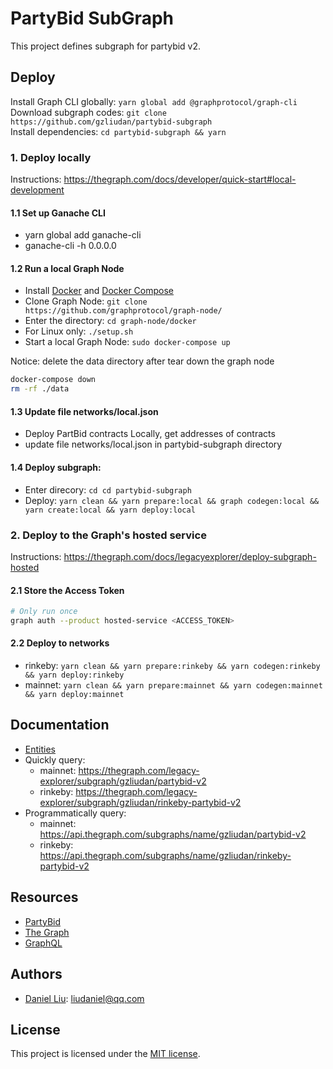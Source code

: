 # PartyBid SubGraph

This project defines subgraph for partybid v2.

## Deploy

Install Graph CLI globally: `yarn global add @graphprotocol/graph-cli`  
Download subgraph codes: `git clone https://github.com/gzliudan/partybid-subgraph`  
Install dependencies: `cd partybid-subgraph && yarn`

### 1. Deploy locally

Instructions: https://thegraph.com/docs/developer/quick-start#local-development

#### 1.1 Set up Ganache CLI

-   yarn global add ganache-cli
-   ganache-cli -h 0.0.0.0

#### 1.2 Run a local Graph Node

-   Install [Docker](https://docs.docker.com/) and [Docker Compose](https://docs.docker.com/compose/install/)
-   Clone Graph Node: `git clone https://github.com/graphprotocol/graph-node/`
-   Enter the directory: `cd graph-node/docker`
-   For Linux only: `./setup.sh`
-   Start a local Graph Node: `sudo docker-compose up`

Notice: delete the data directory after tear down the graph node

```bash
docker-compose down
rm -rf ./data
```

#### 1.3 Update file networks/local.json

-   Deploy PartBid contracts Locally, get addresses of contracts
-   update file networks/local.json in partybid-subgraph directory

#### 1.4 Deploy subgraph:

-   Enter direcory: `cd cd partybid-subgraph`
-   Deploy: `yarn clean && yarn prepare:local && graph codegen:local && yarn create:local && yarn deploy:local`

### 2. Deploy to the Graph's hosted service

Instructions: https://thegraph.com/docs/legacyexplorer/deploy-subgraph-hosted

#### 2.1 Store the Access Token

```bash
# Only run once
graph auth --product hosted-service <ACCESS_TOKEN>
```

#### 2.2 Deploy to networks

-   rinkeby: `yarn clean && yarn prepare:rinkeby && yarn codegen:rinkeby && yarn deploy:rinkeby`
-   mainnet: `yarn clean && yarn prepare:mainnet && yarn codegen:mainnet && yarn deploy:mainnet`

## Documentation

-   [Entities](doc/entities.md)
-   Quickly query:
    -   mainnet: https://thegraph.com/legacy-explorer/subgraph/gzliudan/partybid-v2
    -   rinkeby: https://thegraph.com/legacy-explorer/subgraph/gzliudan/rinkeby-partybid-v2
-   Programmatically query:
    -   mainnet: https://api.thegraph.com/subgraphs/name/gzliudan/partybid-v2
    -   rinkeby: https://api.thegraph.com/subgraphs/name/gzliudan/rinkeby-partybid-v2

## Resources

-   [PartyBid](https://github.com/PartyDAO/partybid)
-   [The Graph](https://thegraph.com/)
-   [GraphQL](https://graphql.org/)

## Authors

-   [Daniel Liu](https://twitter.com/gzliudan): liudaniel@qq.com

## License

This project is licensed under the [MIT license](./LICENSE).
